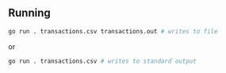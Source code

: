 ## Running
```sh
go run . transactions.csv transactions.out # writes to file
```

or

```sh
go run . transactions.csv # writes to standard output
```
